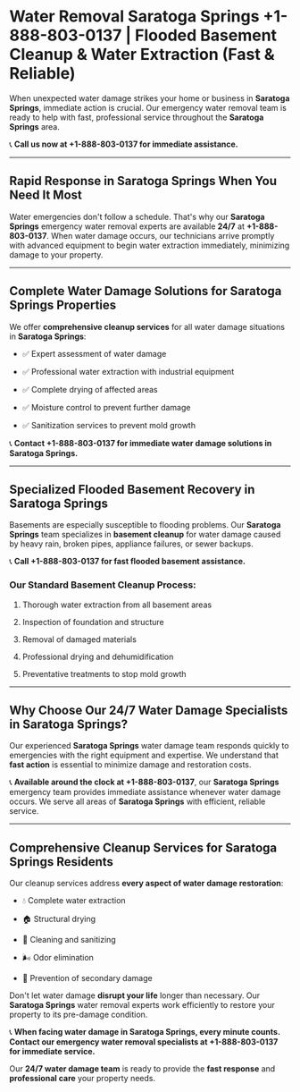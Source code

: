 # Water Removal Saratoga Springs +1-888-803-0137 | Flooded Basement Cleanup & Water Extraction (Fast & Reliable)

When unexpected water damage strikes your home or business in **Saratoga Springs**, immediate action is crucial. Our emergency water removal team is ready to help with fast, professional service throughout the **Saratoga Springs** area. 

📞 **Call us now at +1-888-803-0137 for immediate assistance.**

---

## Rapid Response in Saratoga Springs When You Need It Most

Water emergencies don't follow a schedule. That's why our **Saratoga Springs** emergency water removal experts are available **24/7** at **+1-888-803-0137**. When water damage occurs, our technicians arrive promptly with advanced equipment to begin water extraction immediately, minimizing damage to your property.

---

## Complete Water Damage Solutions for Saratoga Springs Properties

We offer **comprehensive cleanup services** for all water damage situations in **Saratoga Springs**:

- ✅ Expert assessment of water damage  
- ✅ Professional water extraction with industrial equipment  
- ✅ Complete drying of affected areas  
- ✅ Moisture control to prevent further damage  
- ✅ Sanitization services to prevent mold growth  

📞 **Contact +1-888-803-0137 for immediate water damage solutions in Saratoga Springs.**

---

## Specialized Flooded Basement Recovery in Saratoga Springs

Basements are especially susceptible to flooding problems. Our **Saratoga Springs** team specializes in **basement cleanup** for water damage caused by heavy rain, broken pipes, appliance failures, or sewer backups. 

📞 **Call +1-888-803-0137 for fast flooded basement assistance.**

### Our Standard Basement Cleanup Process:
1. Thorough water extraction from all basement areas  
2. Inspection of foundation and structure  
3. Removal of damaged materials  
4. Professional drying and dehumidification  
5. Preventative treatments to stop mold growth  

---

## Why Choose Our 24/7 Water Damage Specialists in Saratoga Springs?

Our experienced **Saratoga Springs** water damage team responds quickly to emergencies with the right equipment and expertise. We understand that **fast action** is essential to minimize damage and restoration costs.

📞 **Available around the clock at +1-888-803-0137**, our **Saratoga Springs** emergency team provides immediate assistance whenever water damage occurs. We serve all areas of **Saratoga Springs** with efficient, reliable service.

---

## Comprehensive Cleanup Services for Saratoga Springs Residents

Our cleanup services address **every aspect of water damage restoration**:

- 💧 Complete water extraction  
- 🏠 Structural drying  
- 🧼 Cleaning and sanitizing  
- 🌬️ Odor elimination  
- 🚫 Prevention of secondary damage  

Don't let water damage **disrupt your life** longer than necessary. Our **Saratoga Springs** water removal experts work efficiently to restore your property to its pre-damage condition.

📞 **When facing water damage in Saratoga Springs, every minute counts. Contact our emergency water removal specialists at +1-888-803-0137 for immediate service.**

Our **24/7 water damage team** is ready to provide the **fast response** and **professional care** your property needs.
